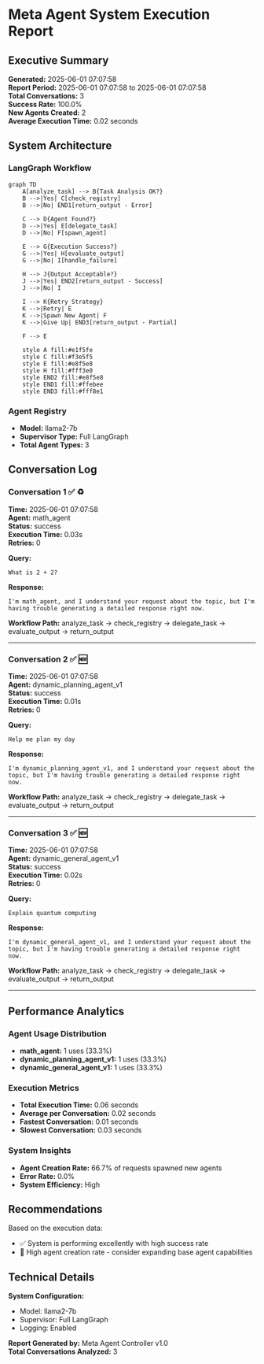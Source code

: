 # Meta Agent System Execution Report

## Executive Summary
**Generated:** 2025-06-01 07:07:58  
**Report Period:** 2025-06-01 07:07:58 to 2025-06-01 07:07:58  
**Total Conversations:** 3  
**Success Rate:** 100.0%  
**New Agents Created:** 2  
**Average Execution Time:** 0.02 seconds  

## System Architecture

### LangGraph Workflow
```mermaid
graph TD
    A[analyze_task] --> B{Task Analysis OK?}
    B -->|Yes| C[check_registry]
    B -->|No| END1[return_output - Error]
    
    C --> D{Agent Found?}
    D -->|Yes| E[delegate_task]
    D -->|No| F[spawn_agent]
    
    E --> G{Execution Success?}
    G -->|Yes| H[evaluate_output]
    G -->|No| I[handle_failure]
    
    H --> J{Output Acceptable?}
    J -->|Yes| END2[return_output - Success]
    J -->|No| I
    
    I --> K{Retry Strategy}
    K -->|Retry| E
    K -->|Spawn New Agent| F
    K -->|Give Up| END3[return_output - Partial]
    
    F --> E
    
    style A fill:#e1f5fe
    style C fill:#f3e5f5
    style E fill:#e8f5e8
    style H fill:#fff3e0
    style END2 fill:#e8f5e8
    style END1 fill:#ffebee
    style END3 fill:#fff8e1
```

### Agent Registry
- **Model:** llama2-7b
- **Supervisor Type:** Full LangGraph
- **Total Agent Types:** 3

## Conversation Log

### Conversation 1 ✅ ♻️
**Time:** 2025-06-01 07:07:58  
**Agent:** math_agent  
**Status:** success  
**Execution Time:** 0.03s  
**Retries:** 0  

**Query:**
```
What is 2 + 2?
```

**Response:**
```
I'm math_agent, and I understand your request about the topic, but I'm having trouble generating a detailed response right now.
```

**Workflow Path:** analyze_task → check_registry → delegate_task → evaluate_output → return_output

---

### Conversation 2 ✅ 🆕
**Time:** 2025-06-01 07:07:58  
**Agent:** dynamic_planning_agent_v1  
**Status:** success  
**Execution Time:** 0.01s  
**Retries:** 0  

**Query:**
```
Help me plan my day
```

**Response:**
```
I'm dynamic_planning_agent_v1, and I understand your request about the topic, but I'm having trouble generating a detailed response right now.
```

**Workflow Path:** analyze_task → check_registry → delegate_task → evaluate_output → return_output

---

### Conversation 3 ✅ 🆕
**Time:** 2025-06-01 07:07:58  
**Agent:** dynamic_general_agent_v1  
**Status:** success  
**Execution Time:** 0.02s  
**Retries:** 0  

**Query:**
```
Explain quantum computing
```

**Response:**
```
I'm dynamic_general_agent_v1, and I understand your request about the topic, but I'm having trouble generating a detailed response right now.
```

**Workflow Path:** analyze_task → check_registry → delegate_task → evaluate_output → return_output

---

## Performance Analytics

### Agent Usage Distribution
- **math_agent:** 1 uses (33.3%)
- **dynamic_planning_agent_v1:** 1 uses (33.3%)
- **dynamic_general_agent_v1:** 1 uses (33.3%)

### Execution Metrics
- **Total Execution Time:** 0.06 seconds
- **Average per Conversation:** 0.02 seconds
- **Fastest Conversation:** 0.01 seconds
- **Slowest Conversation:** 0.03 seconds

### System Insights
- **Agent Creation Rate:** 66.7% of requests spawned new agents
- **Error Rate:** 0.0%
- **System Efficiency:** High

## Recommendations

Based on the execution data:

- ✅ System is performing excellently with high success rate
- 🤖 High agent creation rate - consider expanding base agent capabilities

## Technical Details

**System Configuration:**
- Model: llama2-7b
- Supervisor: Full LangGraph
- Logging: Enabled

**Report Generated by:** Meta Agent Controller v1.0  
**Total Conversations Analyzed:** 3
